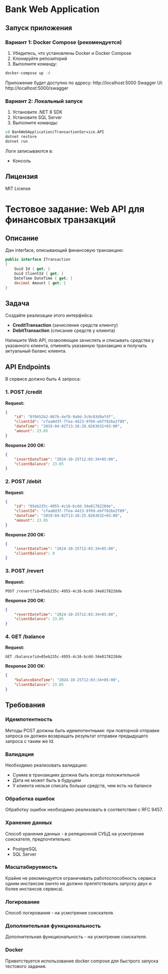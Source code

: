 # Bank Web Application

## Запуск приложения

### Вариант 1: Docker Compose (рекомендуется)

1. Убедитесь, что установлены Docker и Docker Compose
2. Клонируйте репозиторий
3. Выполните команду:
```bash
docker-compose up -d
```

Приложение будет доступно по адресу: http://localhost:5000
Swagger UI: http://localhost:5000/swagger

### Вариант 2: Локальный запуск

1. Установите .NET 8 SDK
2. Установите SQL Server
3. Выполните команды:
```bash
cd BankWebApplication/TransactionService.API
dotnet restore
dotnet run
```

Логи записываются в:
- Консоль

## Лицензия

MIT License

# Тестовое задание: Web API для финансовых транзакций

## Описание

Дан interface, описывающий финансовую транзакцию:

```csharp
public interface ITransaction
{
    Guid Id { get; }
    Guid ClientId { get; }
    DateTime DateTime { get; }
    decimal Amount { get; }
}
```

## Задача

Создайте реализации этого интерфейса:
- **CreditTransaction** (зачисление средств клиенту)
- **DebitTransaction** (списание средств у клиента)

Напишите Web API, позволяющее зачислять и списывать средства у указанного клиента, отменять указанную транзакцию и получать актуальный баланс клиента.

## API Endpoints

В сервисе должно быть 4 запроса:

### 1. POST /credit

**Request:**
```json
{
    "id": "8f0452b2-867b-4ef8-9a9d-3c9c03d9afdf",
    "clientId": "cfaa0d3f-7fea-4423-9f69-ebff826e2f89",
    "dateTime": "2019-04-02T13:10:20.0263632+03:00",
    "amount": 23.05
}
```

**Response 200 OK:**
```json
{
    "insertDateTime": "2024-10-25T12:03:34+05:00",
    "clientBalance": 23.05
}
```

### 2. POST /debit

**Request:**
```json
{
    "id": "05eb235c-4955-4c16-bcdd-34e8178228de",
    "clientId": "cfaa0d3f-7fea-4423-9f69-ebff826e2f89",
    "dateTime": "2019-04-02T13:10:25.0263632+03:00",
    "amount": 23.05
}
```

**Response 200 OK:**
```json
{
    "insertDateTime": "2024-10-25T12:03:34+05:00",
    "clientBalance": 0
}
```

### 3. POST /revert

**Request:**
```
POST /revert?id=05eb235c-4955-4c16-bcdd-34e8178228de
```

**Response 200 OK:**
```json
{
    "revertDateTime": "2024-10-25T12:03:34+05:00",
    "clientBalance": 23.05
}
```

### 4. GET /balance

**Request:**
```
GET /balance?id=05eb235c-4955-4c16-bcdd-34e8178228de
```

**Response 200 OK:**
```json
{
    "balanceDateTime": "2024-10-25T12:03:34+05:00",
    "clientBalance": 23.05
}
```

## Требования

### Идемпотентность
Методы POST должны быть идемпотентными: при повторной отправке запроса он должен возвращать результат отправки предыдущего запроса с таким же Id.

### Валидация
Необходимо реализовать валидацию:
- Сумма в транзакциях должна быть всегда положительной
- Дата не может быть в будущем
- У клиента нельзя списать больше средств, чем есть на балансе

### Обработка ошибок
Обработку ошибок необходимо реализовать в соответствии с RFC 9457.

### Хранение данных
Способ хранения данных - в реляционной СУБД на усмотрение соискателя, предпочтительно:
- PostgreSQL
- SQL Server

### Масштабируемость
Крайне не рекомендуется ограничивать работоспособность сервиса одним инстансом (ничто не должно препятствовать запуску двух и более инстансов сервиса).

### Логирование
Способ логирования - на усмотрение соискателя.

### Дополнительная функциональность
Дополнительная функциональность - на усмотрение соискателя.

### Docker
Приветствуется использование docker compose для быстрого запуска тестового задания.
